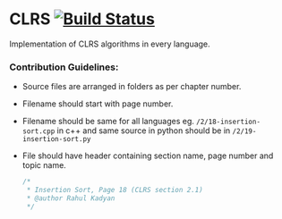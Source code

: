 # CLRS [![Build Status](https://travis-ci.org/znck/clrs.svg)](https://travis-ci.org/znck/clrs)
Implementation of CLRS algorithms in every language.

### Contribution Guidelines:
- Source files are arranged in folders as per chapter number.
- Filename should start with page number.
- Filename should be same for all languages eg. `/2/18-insertion-sort.cpp` in c++ and same source in python should be in `/2/19-insertion-sort.py`
- File should have header containing section name, page number and topic name.

  ```c++
  /*
   * Insertion Sort, Page 18 (CLRS section 2.1)
   * @author Rahul Kadyan
   */
   ```
